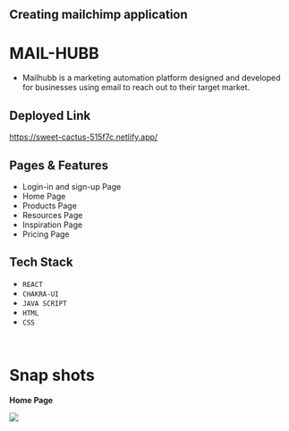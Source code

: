 ## Creating mailchimp application

# MAIL-HUBB
- Mailhubb is a marketing automation platform designed and developed for businesses using email to reach out to their target market.


## Deployed Link
https://sweet-cactus-515f7c.netlify.app/


## Pages & Features
- Login-in  and sign-up Page
- Home Page
- Products Page
- Resources Page
- Inspiration Page
- Pricing Page

## Tech Stack
- `REACT`
- `CHAKRA-UI`
-  `JAVA SCRIPT`
-  `HTML`
-  `CSS`
<br>

# Snap shots
<b> Home Page </b>

<img src="https://github.com/Brar21/MailHubb.com/blob/master/mailhubb/src/Images/Screenshot%202022-12-04%20102411.jpg?raw=true" />
